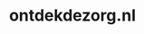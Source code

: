 ---
layout: post
title:  "ontdekdezorg.nl"
internal_url:  "/dutchgov/ontdekdezorg.nl.html"
categories: dutchgov
---